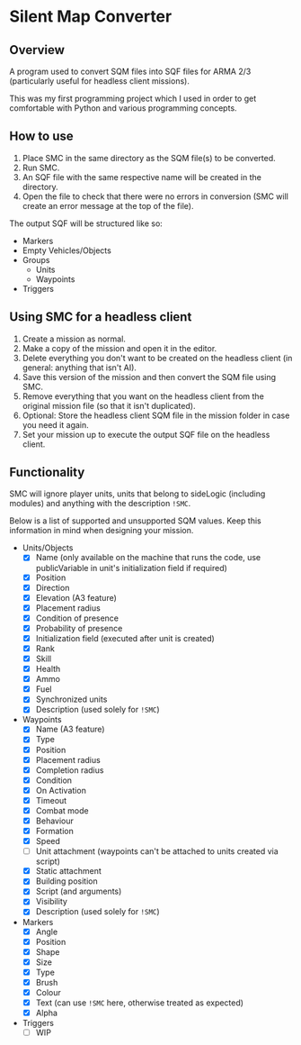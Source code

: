 Silent Map Converter
========================

## Overview
A program used to convert SQM files into SQF files for ARMA 2/3 (particularly useful for headless client missions).

This was my first programming project which I used in order to get comfortable with Python and various programming concepts.

## How to use
1. Place SMC in the same directory as the SQM file(s) to be converted.
2. Run SMC.
3. An SQF file with the same respective name will be created in the directory.
4. Open the file to check that there were no errors in conversion (SMC will create an error message at the top of the file).

The output SQF will be structured like so:

- Markers
- Empty Vehicles/Objects
- Groups
  - Units
  - Waypoints
- Triggers

## Using SMC for a headless client
1. Create a mission as normal.
2. Make a copy of the mission and open it in the editor.
3. Delete everything you don't want to be created on the headless client (in general: anything that isn't AI).
4. Save this version of the mission and then convert the SQM file using SMC.
5. Remove everything that you want on the headless client from the original mission file (so that it isn't duplicated).
6. Optional: Store the headless client SQM file in the mission folder in case you need it again.
7. Set your mission up to execute the output SQF file on the headless client.

## Functionality
SMC will ignore player units, units that belong to sideLogic (including modules) and anything with the description `!SMC`.

Below is a list of supported and unsupported SQM values. Keep this information in mind when designing your mission.

- Units/Objects
  - [x] Name (only available on the machine that runs the code, use publicVariable in unit's initialization field if required)
  - [x] Position
  - [x] Direction
  - [x] Elevation (A3 feature)
  - [x] Placement radius
  - [x] Condition of presence
  - [x] Probability of presence
  - [x] Initialization field (executed after unit is created)
  - [x] Rank
  - [x] Skill
  - [x] Health
  - [x] Ammo
  - [x] Fuel
  - [x] Synchronized units
  - [x] Description (used solely for `!SMC`)
- Waypoints
  - [x] Name (A3 feature)
  - [x] Type
  - [x] Position
  - [x] Placement radius
  - [x] Completion radius
  - [x] Condition
  - [x] On Activation
  - [x] Timeout
  - [x] Combat mode
  - [x] Behaviour
  - [x] Formation
  - [x] Speed
  - [ ] Unit attachment (waypoints can't be attached to units created via script)
  - [x] Static attachment
  - [x] Building position
  - [x] Script (and arguments)
  - [x] Visibility
  - [x] Description (used solely for `!SMC`)
- Markers
  - [x] Angle
  - [x] Position
  - [x] Shape
  - [x] Size
  - [x] Type
  - [x] Brush
  - [x] Colour
  - [x] Text (can use `!SMC` here, otherwise treated as expected)
  - [x] Alpha
- Triggers
  - [ ] WIP